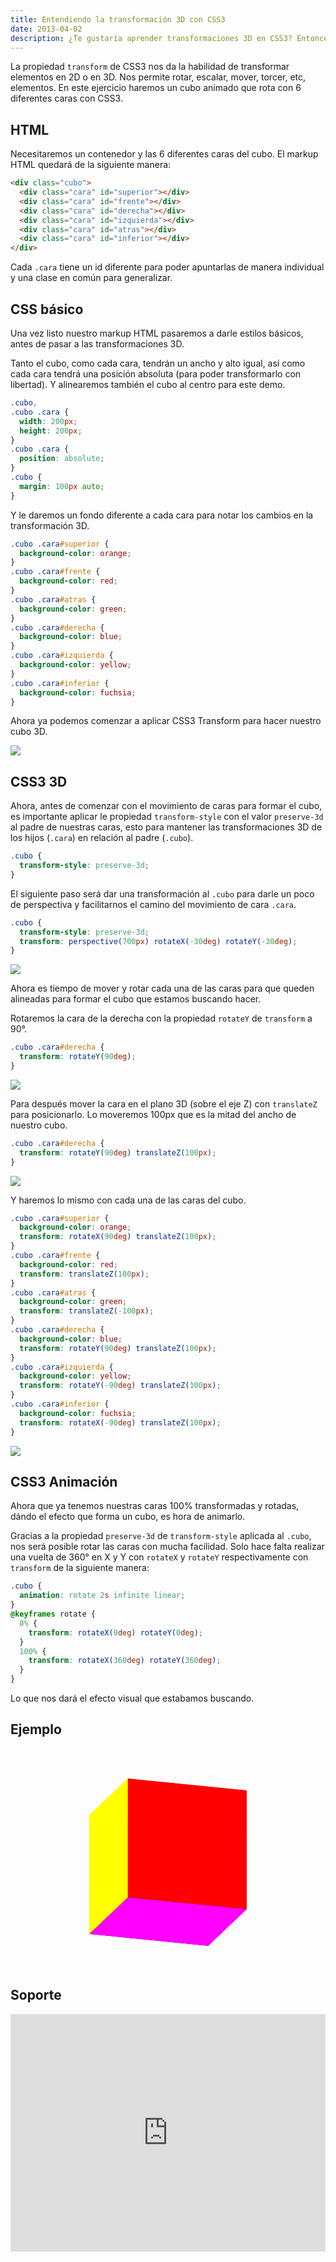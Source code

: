 ```yaml
---
title: Entendiendo la transformación 3D con CSS3
date: 2013-04-02
description: ¿Te gustaría aprender transformaciones 3D en CSS3? Entonces tendrás que aprender lo básico. En este ejercicio vamos a hacer un cubo animado en 3D.
---
```


La propiedad `transform` de CSS3 nos da la habilidad de transformar elementos en 2D o en 3D. Nos permite rotar, escalar, mover, torcer, etc, elementos. En este ejercicio haremos un cubo animado que rota con 6 diferentes caras con CSS3.

## HTML

Necesitaremos un contenedor y las 6 diferentes caras del cubo. El markup HTML quedará de la siguiente manera:

```html
<div class="cubo">
  <div class="cara" id="superior"></div>
  <div class="cara" id="frente"></div>
  <div class="cara" id="derecha"></div>
  <div class="cara" id="izquierda"></div>
  <div class="cara" id="atras"></div>
  <div class="cara" id="inferior"></div>
</div>
```

Cada `.cara` tiene un id diferente para poder apuntarlas de manera individual y una clase en común para generalizar.

## CSS básico

Una vez listo nuestro markup HTML pasaremos a darle estilos básicos, antes de pasar a las transformaciones 3D.

Tanto el cubo, como cada cara, tendrán un ancho y alto igual, así como cada cara tendrá una posición absoluta (para poder transformarlo con libertad). Y alinearemos también el cubo al centro para este demo.

```css
.cubo,
.cubo .cara {
  width: 200px;
  height: 200px;
}
.cubo .cara {
  position: absolute;
}
.cubo {
  margin: 100px auto;
}
```

Y le daremos un fondo diferente a cada cara para notar los cambios en la transformación 3D.

```css
.cubo .cara#superior {
  background-color: orange;
}
.cubo .cara#frente {
  background-color: red;
}
.cubo .cara#atras {
  background-color: green;
}
.cubo .cara#derecha {
  background-color: blue;
}
.cubo .cara#izquierda {
  background-color: yellow;
}
.cubo .cara#inferior {
  background-color: fuchsia;
}
```

Ahora ya podemos comenzar a aplicar CSS3 Transform para hacer nuestro cubo 3D.

![](/assets/images/posts/3d1.png)

## CSS3 3D

Ahora, antes de comenzar con el movimiento de caras para formar el cubo, es importante aplicar le propiedad `transform-style` con el valor `preserve-3d` al padre de nuestras caras, esto para mantener las transformaciones 3D de los hijos (`.cara`) en relación al padre (`.cubo`).

```css
.cubo {
  transform-style: preserve-3d;
}
```

El siguiente paso será dar una transformación al `.cubo` para darle un poco de perspectiva y facilitarnos el camino del movimiento de cara `.cara`.

```css
.cubo {
  transform-style: preserve-3d;
  transform: perspective(700px) rotateX(-30deg) rotateY(-30deg);
}
```

![](/assets/images/posts/3d2.png)

Ahora es tiempo de mover y rotar cada una de las caras para que queden alineadas para formar el cubo que estamos buscando hacer.

Rotaremos la cara de la derecha con la propiedad `rotateY` de `transform` a 90°.

```css
.cubo .cara#derecha {
  transform: rotateY(90deg);
}
```

![](/assets/images/posts/3d3.png)

Para después mover la cara en el plano 3D (sobre el eje Z) con `translateZ` para posicionarlo. Lo moveremos 100px que es la mitad del ancho de nuestro cubo.

```css
.cubo .cara#derecha {
  transform: rotateY(90deg) translateZ(100px);
}
```

![](/assets/images/posts/3d4.png)

Y haremos lo mismo con cada una de las caras del cubo.

```css
.cubo .cara#superior {
  background-color: orange;
  transform: rotateX(90deg) translateZ(100px);
}
.cubo .cara#frente {
  background-color: red;
  transform: translateZ(100px);
}
.cubo .cara#atras {
  background-color: green;
  transform: translateZ(-100px);
}
.cubo .cara#derecha {
  background-color: blue;
  transform: rotateY(90deg) translateZ(100px);
}
.cubo .cara#izquierda {
  background-color: yellow;
  transform: rotateY(-90deg) translateZ(100px);
}
.cubo .cara#inferior {
  background-color: fuchsia;
  transform: rotateX(-90deg) translateZ(100px);
}
```

![](/assets/images/posts/3d5.png)

## CSS3 Animación

Ahora que ya tenemos nuestras caras 100% transformadas y rotadas, dándo el efecto que forma un cubo, es hora de animarlo.

Gracias a la propiedad `preserve-3d` de `transform-style` aplicada al `.cubo`, nos será posible rotar las caras con mucha facilidad. Solo hace falta realizar una vuelta de 360° en X y Y con `rotateX` y `rotateY` respectivamente con `transform` de la siguiente manera:

```css
.cubo {
  animation: rotate 2s infinite linear;
}
@keyframes rotate {
  0% {
    transform: rotateX(0deg) rotateY(0deg);
  }
  100% {
    transform: rotateX(360deg) rotateY(360deg);
  }
}
```

Lo que nos dará el efecto visual que estabamos buscando.

## Ejemplo

<div class="cubo">
  <div class="cara" id="superior"></div>
  <div class="cara" id="frente"></div>
  <div class="cara" id="derecha"></div>
  <div class="cara" id="izquierda"></div>
  <div class="cara" id="atras"></div>
  <div class="cara" id="inferior"></div>
</div>

## Soporte

<iframe src="https://caniuse.com/transforms3d/embed/"></iframe>

<style>
.cubo,.cubo .cara {
  width: 200px;
  height: 200px;
}
.cubo .cara {
  position: absolute;
}
.cubo {
  margin: 100px auto;
  -webkit-transform-style: preserve-3d;
  -moz-transform-style: preserve-3d;
  -ms-transform-style: preserve-3d;
  transform-style: preserve-3d;
  -webkit-transform: perspective(700px) rotateX(-30deg) rotateY(-30deg);
  -moz-transform: perspective(700px) rotateX(-30deg) rotateY(-30deg);
  -o-transform: perspective(700px) rotateX(-30deg) rotateY(-30deg);
  -ms-transform: perspective(700px) rotateX(-30deg) rotateY(-30deg);
  transform: perspective(700px) rotateX(-30deg) rotateY(-30deg);
}
.cubo .cara#superior {
  background-color: orange;
  -webkit-transform: rotateX(90deg) translateZ(100px);
  -moz-transform: rotateX(90deg) translateZ(100px);
  -o-transform: rotateX(90deg) translateZ(100px);
  -ms-transform: rotateX(90deg) translateZ(100px);
  transform: rotateX(90deg) translateZ(100px);
}
.cubo .cara#frente {
  background-color: red;
  -webkit-transform: translateZ(100px);
  -moz-transform: translateZ(100px);
  -o-transform: translateZ(100px);
  -ms-transform: translateZ(100px);
  transform: translateZ(100px);
}
.cubo .cara#atras {
  background-color: green;
  -webkit-transform: translateZ(-100px);
  -moz-transform: translateZ(-100px);
  -o-transform: translateZ(-100px);
  -ms-transform: translateZ(-100px);
  transform: translateZ(-100px);
}
.cubo .cara#derecha {
  background-color: blue;
  -webkit-transform: rotateY(90deg) translateZ(100px);
  -moz-transform: rotateY(90deg) translateZ(100px);
  -o-transform: rotateY(90deg) translateZ(100px);
  -ms-transform: rotateY(90deg) translateZ(100px);
  transform: rotateY(90deg) translateZ(100px);
}
.cubo .cara#izquierda {
  background-color: yellow;
  -webkit-transform: rotateY(-90deg) translateZ(100px);
  -moz-transform: rotateY(-90deg) translateZ(100px);
  -o-transform: rotateY(-90deg) translateZ(100px);
  -ms-transform: rotateY(-90deg) translateZ(100px);
  transform: rotateY(-90deg) translateZ(100px);
}
.cubo .cara#inferior {
  background-color: fuchsia;
  -webkit-transform: rotateX(-90deg) translateZ(100px);
  -moz-transform: rotateX(-90deg) translateZ(100px);
  -o-transform: rotateX(-90deg) translateZ(100px);
  -ms-transform: rotateX(-90deg) translateZ(100px);
  transform: rotateX(-90deg) translateZ(100px);
}
.cubo {
  -webkit-animation: rotate 2s infinite linear;
  -moz-animation: rotate 2s infinite linear;
  -ms-animation: rotate 2s infinite linear;
  -o-animation: rotate 2s infinite linear;
  animation: rotate 2s infinite linear;
}
@keyframes "rotate" {
 0% {
    -webkit-transform: rotateX( 0deg ) rotateY( 0deg );
    -moz-transform: rotateX( 0deg ) rotateY( 0deg );
    -o-transform: rotateX( 0deg ) rotateY( 0deg );
    -ms-transform: rotateX( 0deg ) rotateY( 0deg );
    transform: rotateX( 0deg ) rotateY( 0deg );
 }
 100% {
    -webkit-transform: rotateX( 360deg ) rotateY( 360deg );
    -moz-transform: rotateX( 360deg ) rotateY( 360deg );
    -o-transform: rotateX( 360deg ) rotateY( 360deg );
    -ms-transform: rotateX( 360deg ) rotateY( 360deg );
    transform: rotateX( 360deg ) rotateY( 360deg );
 }
}
@-moz-keyframes rotate {
 0% {
   -moz-transform: rotateX( 0deg ) rotateY( 0deg );
   transform: rotateX( 0deg ) rotateY( 0deg );
 }
 100% {
   -moz-transform: rotateX( 360deg ) rotateY( 360deg );
   transform: rotateX( 360deg ) rotateY( 360deg );
 }
}
@-webkit-keyframes "rotate" {
 0% {
   -webkit-transform: rotateX( 0deg ) rotateY( 0deg );
   transform: rotateX( 0deg ) rotateY( 0deg );
 }
 100% {
   -webkit-transform: rotateX( 360deg ) rotateY( 360deg );
   transform: rotateX( 360deg ) rotateY( 360deg );
 }
}
@-ms-keyframes "rotate" {
 0% {
   -ms-transform: rotateX( 0deg ) rotateY( 0deg );
   transform: rotateX( 0deg ) rotateY( 0deg );
 }
 100% {
   -ms-transform: rotateX( 360deg ) rotateY( 360deg );
   transform: rotateX( 360deg ) rotateY( 360deg );
 }
}
@-o-keyframes "rotate" {
 0% {
   -o-transform: rotateX( 0deg ) rotateY( 0deg );
   transform: rotateX( 0deg ) rotateY( 0deg );
 }
 100% {
   -o-transform: rotateX( 360deg ) rotateY( 360deg );
   transform: rotateX( 360deg ) rotateY( 360deg );
 }
}
iframe {
  width: 100%;
  height: 380px;
  border: none;
}
</style>
